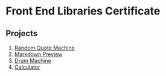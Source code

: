 # **Front End Libraries Certificate**

## **Projects**
1. [Random Quote Machine](./quote-machine)
2. [Markdown Preview](./markdown-preview/)
3. [Drum Machine](./drum-machine)
4. [Calculator](./calculator)
